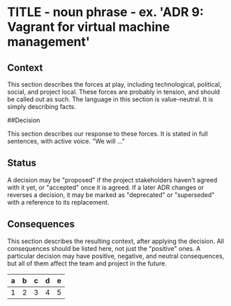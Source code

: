 <!--
Template gleaned from [Documenting Architecture Decisions](http://thinkrelevance.com/blog/2011/11/15/documenting-architecture-decisions)
-->

# TITLE - noun phrase - ex. 'ADR 9: Vagrant for virtual machine management'

## Context

This section describes the forces at play, including technological,
political, social, and project local. These forces are probably in
tension, and should be called out as such. The language in this
section is value-neutral. It is simply describing facts.

##Decision

This section describes our response to these forces. It is stated in
full sentences, with active voice. "We will ..."

## Status

A decision may be "proposed" if the project stakeholders haven't
agreed with it yet, or "accepted" once it is agreed. If a later ADR
changes or reverses a decision, it may be marked as "deprecated" or
"superseded" with a reference to its replacement.

## Consequences

This section describes the resulting context, after applying the
decision. All consequences should be listed here, not just the
"positive" ones. A particular decision may have positive, negative,
and neutral consequences, but all of them affect the team and project
in the future.

| a | b | c | d | e |
|---|---|---|---|---|
| 1 | 2 | 3 | 4 | 5 |

